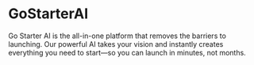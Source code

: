 # GoStarterAI
Go Starter AI is the all-in-one platform that removes the barriers to launching. Our powerful AI takes your vision and instantly creates everything you need to start—so you can launch in minutes, not months.
